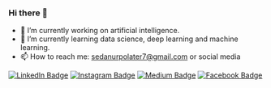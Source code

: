 ### Hi there 👋


- 🔭 I’m currently working on artificial intelligence.
- 🌱 I’m currently learning data science, deep learning and machine learning.
- 📫 How to reach me: sedanurpolater7@gmail.com or social media

[![Linkedln Badge](https://img.shields.io/badge/-Linkedln-000?style=quare&labelColor=000&logo=linkedln&logoColor=white&link=link)](https://www.linkedin.com/in/sedanurpolater/) 
[![Instagram Badge](https://img.shields.io/badge/-Instagram-C13584?style=flat-quare&labelColor=C13584&logo=instagram&logoColor=white&link=link)](https://www.instagram.com/sedanurpolater/) 
[![Medium Badge](https://img.shields.io/badge/-Medium-757575?style=flat-quare&labelColor=757575&logo=Medium&logoColor=white&link=link)](https://medium.com/@sedanurpolater) 
[![Facebook Badge](https://img.shields.io/badge/-Facebook-FF9800?style=flat-quare&labelColor=FF9800&logo=Facebook&logoColor=white&link=link)](https://www.facebook.com/sedanur.polater.9/)

